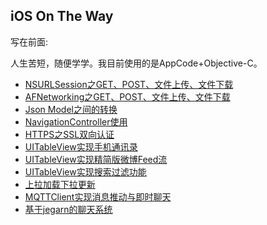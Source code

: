 ## iOS On The Way

写在前面:

人生苦短，随便学学。我目前使用的是AppCode+Objective-C。


- [NSURLSession之GET、POST、文件上传、文件下载](./network)
- [AFNetworking之GET、POST、文件上传、文件下载](./afnetworking)
- [Json Model之间的转换](./JsonModel)
- [NavigationController使用](./navigation)
- [HTTPS之SSL双向认证](./https-api)
- [UITableView实现手机通讯录](./tableview/tableview/Controllers/Contacts)
- [UITableView实现精简版微博Feed流](./tableview/tableview/Controllers/Weibo)
- [UITableView实现搜索过滤功能](./tableview/tableview/Controllers/Search)
- [上拉加载下拉更新](./refresh)
- [MQTTClient实现消息推动与即时聊天](./mqtt)
- [基于jegarn的聊天系统](./minions)

